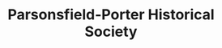 ---
layout: repo
title: "Parsonsfield-Porter Historical Society"
id: 3151
permalink: repos/3151/
---